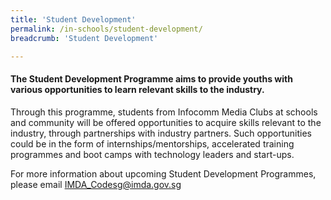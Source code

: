 ```yaml
---
title: 'Student Development'
permalink: /in-schools/student-development/
breadcrumb: 'Student Development'

---
```



#### The Student Development Programme aims to provide youths with various opportunities to learn relevant skills to the industry.

Through this programme, students from Infocomm Media Clubs at schools and community will be offered opportunities to acquire skills relevant to the industry, through partnerships with industry partners. Such opportunities could be in the form of internships/mentorships, accelerated training programmes and boot camps with technology leaders and start-ups.

For more information about upcoming Student Development Programmes, please email IMDA_Codesg@imda.gov.sg
